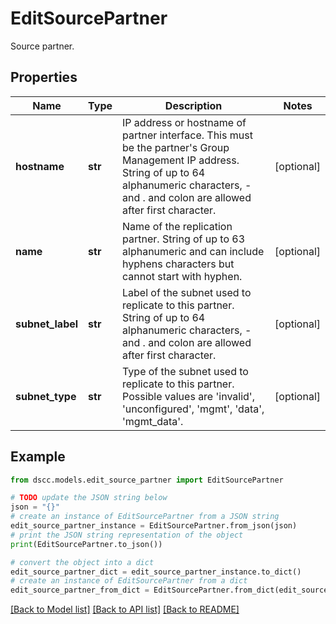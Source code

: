 # EditSourcePartner

Source partner.

## Properties

Name | Type | Description | Notes
------------ | ------------- | ------------- | -------------
**hostname** | **str** | IP address or hostname of partner interface. This must be the partner&#39;s Group Management IP address. String of up to 64 alphanumeric characters, - and . and colon are allowed after first character. | [optional] 
**name** | **str** | Name of the replication partner. String of up to 63 alphanumeric and can include hyphens characters but cannot start with hyphen. | [optional] 
**subnet_label** | **str** | Label of the subnet used to replicate to this partner. String of up to 64 alphanumeric characters, - and . and colon are allowed after first character. | [optional] 
**subnet_type** | **str** | Type of the subnet used to replicate to this partner. Possible values are &#39;invalid&#39;, &#39;unconfigured&#39;, &#39;mgmt&#39;, &#39;data&#39;, &#39;mgmt_data&#39;. | [optional] 

## Example

```python
from dscc.models.edit_source_partner import EditSourcePartner

# TODO update the JSON string below
json = "{}"
# create an instance of EditSourcePartner from a JSON string
edit_source_partner_instance = EditSourcePartner.from_json(json)
# print the JSON string representation of the object
print(EditSourcePartner.to_json())

# convert the object into a dict
edit_source_partner_dict = edit_source_partner_instance.to_dict()
# create an instance of EditSourcePartner from a dict
edit_source_partner_from_dict = EditSourcePartner.from_dict(edit_source_partner_dict)
```
[[Back to Model list]](../README.md#documentation-for-models) [[Back to API list]](../README.md#documentation-for-api-endpoints) [[Back to README]](../README.md)


